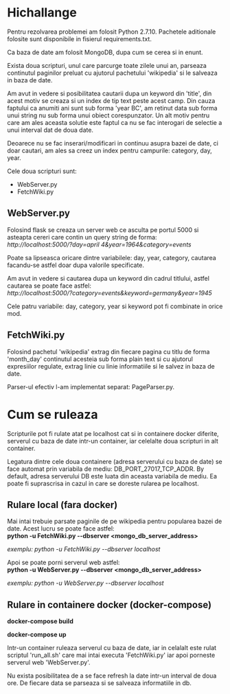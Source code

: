 # Hichallange

Pentru rezolvarea problemei am folosit Python 2.7.10. Pachetele aditionale
folosite sunt disponibile in fisierul requirements.txt. 

Ca baza de date am folosit MongoDB, dupa cum se cerea si in enunt.

Exista doua scripturi, unul care parcurge toate zilele unui an, parseaza
continutul paginilor preluat cu ajutorul pachetului 'wikipedia' si le salveaza
in baza de date.

Am avut in vedere si posibilitatea cautarii dupa un keyword din 'title', din 
acest motiv se creaza si un index de tip text peste acest camp.
Din cauza faptului ca anumiti ani sunt sub forma 'year BC', am retinut data
sub forma unui string nu sub forma unui obiect corespunzator. Un alt motiv
pentru care am ales aceasta solutie este faptul ca nu se fac interogari de
selectie a unui interval dat de doua date.

Deoarece nu se fac inserari/modificari in continuu asupra bazei de date, ci
doar cautari, am ales sa creez un index pentru campurile: category, day, year.

Cele doua scripturi sunt: 
- WebServer.py
- FetchWiki.py

<h2>WebServer.py</h2>
Folosind flask se creaza un server web ce asculta pe portul 5000 si asteapta cereri care contin un query string de forma: <br />
<i>http://localhost:5000/?day=april 4&year=1964&category=events</i>

Poate sa lipseasca oricare dintre variabilele: day, year, category, cautarea
facandu-se astfel doar dupa valorile specificate.

Am avut in vedere si cautarea dupa un keyword din cadrul titlului, astfel cautarea
se poate face astfel: <br />
<i>http://localhost:5000/?category=events&keyword=germany&year=1945</i>

Cele patru variabile: day, category, year si keyword pot fi combinate in orice mod.

<h2>FetchWiki.py</h2>
Folosind pachetul 'wikipedia' extrag din fiecare pagina cu titlu de forma 'month_day' continutul acesteia sub forma plain text si cu ajutorul expresiilor regulate, extrag linie cu linie informatiile si le salvez in baza de date.

Parser-ul efectiv l-am implementat separat: PageParser.py.

<h1>Cum se ruleaza</h1>
Scripturile pot fi rulate atat pe localhost cat si in containere docker diferite,
serverul cu baza de date intr-un container, iar celelalte doua scripturi in alt
container.

Legatura dintre cele doua containere (adresa serverului cu baza de date) se face automat prin variabila de mediu: DB_PORT_27017_TCP_ADDR. By default, adresa
serverului DB este luata din aceasta variabila de mediu. Ea poate fi suprascrisa in cazul in care se doreste rularea pe localhost.

<h2>Rulare local (fara docker)</h2>
Mai intai trebuie parsate paginile de pe wikipedia pentru popularea bazei de date. Acest lucru se poate face astfel: <br />
<b>python -u FetchWiki.py --dbserver &lt;mongo_db_server_address&gt;</b>

<i>exemplu: python -u FetchWiki.py --dbserver localhost</i>

Apoi se poate porni serverul web astfel: <br />
<b>python -u WebServer.py --dbserver &lt;mongo_db_server_address&gt;</b>

<i>exemplu: python -u WebServer.py --dbserver localhost</i>

<h2>Rulare in containere docker (docker-compose)</h2>

<b>docker-compose build</b>

<b>docker-compose up</b>

Intr-un container ruleaza serverul cu baza de date, iar in celalalt este rulat scriptul 'run_all.sh' care mai intai executa 'FetchWiki.py' iar apoi porneste serverul web 'WebServer.py'.

Nu exista posibilitatea de a se face refresh la date intr-un interval de doua ore. De fiecare data se parseaza si se salveaza informatiile in db. 